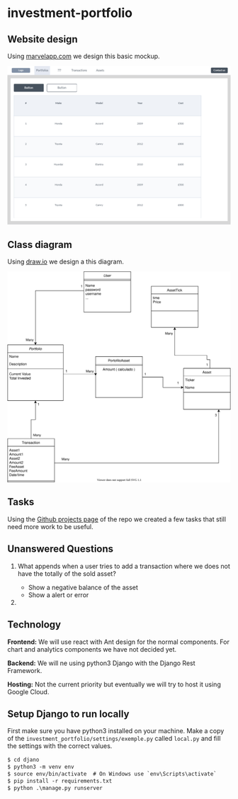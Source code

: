 # investment-portfolio

## Website design

Using [marvelapp.com](https://marvelapp.com) we design this basic mockup.

![UI Design](./docs/media/design.png)

## Class diagram

Using [draw.io](https://draw.io) we design a this diagram.

![Diagram](./docs/media/diagram.svg)

## Tasks

Using the [Github projects page](https://github.com/algarvis/investment-portfolio/projects/1) of the repo we created a few tasks that still need more work to be useful.

## Unanswered Questions

1. What appends when a user tries to add a transaction where we does not have the totally of the sold asset?

    * Show a negative balance of the asset
    * Show a alert or error 

2. 

## Technology

**Frontend:** We will use react with Ant design for the normal components. For chart and analytics components we have not decided yet.

**Backend:** We will ne using python3 Django with the Django Rest Framework.

**Hosting:** Not the current priority but eventually we will try to host it using Google Cloud.


## Setup Django to run locally

First make sure you have python3 installed on your machine.
Make a copy of the ```investment_portfolio/settings/exemple.py``` called ```local.py``` and fill the settings with the correct values.

```
$ cd djano
$ python3 -m venv env
$ source env/bin/activate  # On Windows use `env\Scripts\activate`
$ pip install -r requirements.txt
$ python .\manage.py runserver
```

